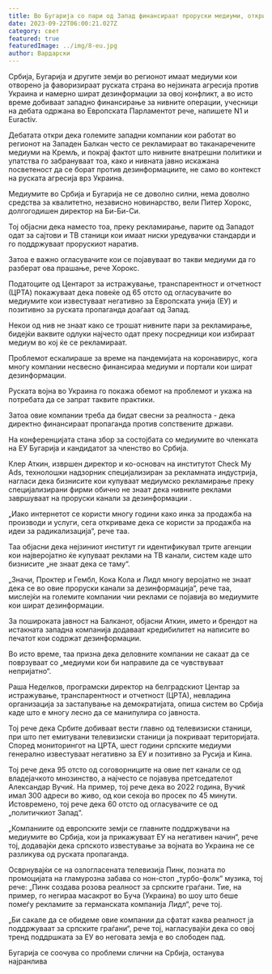 ```yaml
---
title: Во Бугарија со пари од Запад финансираат проруски медиуми, открија во ЕП
date: 2023-09-22T06:00:21.027Z
category: свет
featured: true
featuredImage: ../img/8-eu.jpg
author: Вардарски
---
```

Србија, Бугарија и другите земји во регионот имаат медиуми кои отворено ја фаворизираат руската страна во нејзината агресија против Украина и намерно шират дезинформации за овој конфликт, а во исто време добиваат западно финансирање за нивните операции, учесници на дебата одржана во Европската Парламентот рече, напишете N1 и Euractiv.

Дебатата откри дека големите западни компании кои работат во регионот на Западен Балкан често се рекламираат во таканаречените медиуми на Кремљ, и покрај фактот што нивните внатрешни политики и упатства го забрануваат тоа, како и нивната јавно искажана посветеност да се борат против дезинформациите, не само во контекст на руската агресија врз Украина.

Медиумите во Србија и Бугарија не се доволно силни, нема доволно средства за квалитетно, независно новинарство, вели Питер Хорокс, долгогодишен директор на Би-Би-Си.

Тој објасни дека наместо тоа, преку рекламирање, парите од Западот одат за сајтови и ТВ станици кои имаат ниски уредувачки стандарди и го поддржуваат прорускиот наратив.

Затоа е важно огласувачите кои се појавуваат во такви медиуми да го разберат ова прашање, рече Хорокс.

Податоците од Центарот за истражување, транспарентност и отчетност (ЦРТА) покажуваат дека повеќе од 65 отсто од огласувачите во медиумите кои известуваат негативно за Европската унија (ЕУ) и позитивно за руската пропаганда доаѓаат од Запад.

Некои од нив не знаат како се трошат нивните пари за рекламирање, бидејќи ваквите одлуки најчесто одат преку посредници кои избираат медиум во кој ќе се рекламираат.

Проблемот ескалираше за време на пандемијата на коронавирус, кога многу компании несвесно финансираа медиуми и портали кои шират дезинформации.

Руската војна во Украина го покажа обемот на проблемот и укажа на потребата да се запрат таквите практики.

Затоа овие компании треба да бидат свесни за реалноста - дека директно финансираат пропаганда против сопствените држави.

На конференцијата стана збор за состојбата со медиумите во членката на ЕУ Бугарија и кандидатот за членство во Србија.

Клер Аткин, извршен директор и ко-основач на институтот Check My Ads, технолошки надзорник специјализиран за рекламната индустрија, нагласи дека бизнисите кои купуваат медиумско рекламирање преку специјализирани фирми обично не знаат дека нивните реклами завршуваат на проруски канали за дезинформации .

„Иако интернетот се користи многу години како инка за продажба на производи и услуги, сега откриваме дека се користи за продажба на идеи за радикализација“, рече таа.

Таа објасни дека нејзиниот институт ги идентификувал трите агенции кои најверојатно ќе купуваат реклами на ТВ канали, систем каде што бизнисите „не знаат дека се таму“.

„Значи, Проктер и Гембл, Кока Кола и Лидл многу веројатно не знаат дека се во овие проруски канали за дезинформација“, рече таа, мислејќи на големите компании чии реклами се појавија во медиумите кои шират дезинформации.

За пошироката јавност на Балканот, објасни Аткин, името и брендот на истакната западна компанија додаваат кредибилитет на написите во печатот кои содржат дезинформации.

Во исто време, таа призна дека деловните компании не сакаат да се поврзуваат со „медиуми кои би направиле да се чувствуваат непријатно“.

Раша Неделков, програмски директор на белградскиот Центар за истражување, транспарентност и отчетност (ЦРТА), невладина организација за застапување на демократијата, опиша систем во Србија каде што е многу лесно да се манипулира со јавноста.

Тој рече дека Србите добиваат вести главно од телевизиски станици, при што пет емитувани телевизиски станици ја покриваат територијата. Според мониторингот на ЦРТА, шест години српските медиуми генерално известуваат негативно за ЕУ ​​и позитивно за Русија и Кина.

Тој рече дека 95 отсто од соговорниците на овие пет канали се од владејачкото мнозинство, а најчесто се појавува претседателот Александар Вучиќ. На пример, тој рече дека во 2022 година, Вучиќ имал 300 адреси во живо, од кои секоја во просек по 45 минути. Истовремено, тој рече дека 60 отсто од огласувачите се од „политичкиот Запад“.

„Компаниите од европските земји се главните поддржувачи на медиумите во Србија, кои ја прикажуваат ЕУ на негативен начин“, рече тој, додавајќи дека српското известување за војната во Украина не се разликува од руската пропаганда.

Осврнувајќи се на озлогласената телевизија Пинк, позната по промоцијата на гламурозна забава со нон-стоп „турбо-фолк“ музика, тој рече: „Пинк создава розова реалност за српските граѓани. Тие, на пример, го негираа масакрот во Буча (Украина) во шоу што беше помеѓу рекламите за германската компанија Лидл“, рече тој.

„Би сакале да се обидеме овие компании да сфатат каква реалност ја поддржуваат за српските граѓани“, рече тој, нагласувајќи дека со овој тренд поддршката за ЕУ ​​во неговата земја е во слободен пад.

Бугарија се соочува со проблеми слични на Србија, останува најранлива